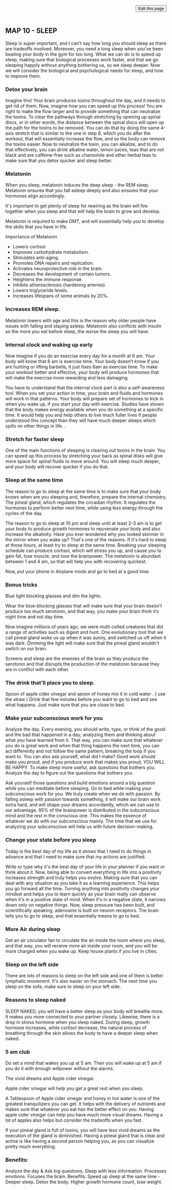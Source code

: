 <span style=display:none; >[You are now in a GitHub source code view - click this link to view Read Me file as a web page]( https://launchandlearn.github.io/index.html#online-version2/map-10-sleep.md "View file as a web page." ) </span>

<div style=text-align:right; ><input type=button class = 'btn btn-secondary btn-sm' onclick="window.location.href='https://github.com/launchandlearn/launchandlearn.github.io/blob/master/online-version2/map-10-sleep.md'";
value='Edit this page' class="btn btn-primary" title="Download versions available for you to remix" ></div>

<br>

## MAP 10 - SLEEP

Sleep is super important, and I can't say how long you should sleep as there are tradeoffs involved. Moreover, you need a long sleep when you've been beating your body in the gym for too long. What we can do is to speed up sleep, making sure that biological processes work faster, and that we go sleeping happily without anything bothering us, so we sleep deeper. Now we will consider the biological and psychological needs for sleep, and how to improve them.

### Detox your brain

Imagine this! Your brain produces toxins throughout the day, and it needs to get rid of them. Now, imagine how you can speed up this process! You are right to make the flow larger and to provide something that can neutralize the toxins. To clear the pathways through stretching by opening up spinal discs, or in other words, the distance between the spinal discs will open up the path for the toxins to be removed. You can do that by doing the same 4-axis stretch that is similar to the one in step 8, which you do after the workout, that will essentially increase the flow, and so the body can remove the toxins easier. Now to neutralize the toxin, you can alkalize, and to do that effectively, you can drink alkaline water, lemon juices, teas that are not black and are caffeine-free such as chamomile and other herbal teas to make sure that you detox quicker and sleep better.

### Melatonin

When you sleep, melatonin induces the deep sleep - the REM sleep. Melatonin ensures that you fall asleep deeply and also ensures that your hormones align accordingly.

It's important to get plenty of sleep for rewiring as the brain will fire together when you sleep and that will help the brain to grow and develop.

Melatonin is required to make DMT, and will essentially help you to develop the skills that you have in life.

Importance of Melatonin

* Lowers cortisol
* Improves carbohydrate metabolism.
* Stimulates anti-aging.
* Promotes DNA repairs and replication.
* Activates neuroprotective role in the brain.
* Decreases the development of certain tumors.
* Heightens the immune response.
* Inhibits atherosclerosis (hardening arteries).
* Lowers triglyceride levels.
* Increases lifespans of some animals by 20%.

### Increases REM sleep.

Melatonin lowers with age and this is the reason why older people have issues with falling and staying asleep. Melatonin also conflicts with insulin so the more you eat before sleep, the worse the sleep you will have.

### Internal clock and waking up early

Now imagine if you do an exercise every day for a month at 6 am. Your body will know that 6 am is exercise time.  Your body doesn’t know if you are hunting or lifting barbells, it just fixes 6am as exercise time. To make your workout better and effective, your body will produce hormones that will make the exercise more rewarding and less damaging.

 You have to understand that the internal clock part is also a self-awareness tool. When you set your action in time, your brain and fluids and hormones will work in that patterns. Your body will prepare set of hormones to kick in when you wake up, if you start your day with exercise. Studies have shown that the body makes energy available when you do something at a specific time. It would help you and help others to live much fuller lives if people understood this concept than they will have much deeper sleeps which spills on other things in life. .

### Stretch for faster sleep

One of the main functions of sleeping is clearing out toxins in the brain.  You can speed up this process by stretching your back as spinal disks will give more space for spinal fluids to move around. You will sleep much deeper, and your body will recover quicker if you do that.

### Sleep at the same time

The reason to go to sleep at the same time is to make sure that your body knows when are you sleeping and, therefore, prepare the internal chemistry. The pineal gland, which regulates the circadian rhythm. It regulates the hormones to perform better next time, while using less energy through the cycles of the day.

The reason to go to sleep at 10 pm and sleep until at least 2-3 am is to get your body to produce growth hormones to rejuvenate your body and also increase the alkalinity. Have you ever wondered why you looked skinnier in the mirror when you wake up? That's one of the reasons. If it's hard to sleep at those hours, at least try to sleep at the same time. Breaking your sleeping schedule can produce cortisol, which will stress you up, and cause you to gain fat, lose muscle, and lose the brainpower. The melatonin is abundant between 1 and 4 am, so that will help you with recovering quickest.

Now, put your phone in Airplane mode and go to bed at a good time.

### Bonus tricks

Blue light blocking glasses and dim the lights.

Wear the blue-blocking glasses that will make sure that your brain doesn't produce too much serotonin, and that way, you make your brain think it’s night time and not day time.

Now imagine millions of years ago, we were multi-celled creatures that did a range of activities such as digest and hunt. One evolutionary tool that we call pineal gland woke us up when it was sunny, and switched us off when it was dark. Dimming the light will make sure that the pineal gland wouldn't switch on our brain.

Screens and sleep are the enemies of the brain as they produce the serotonin and that disrupts the production of the melatonin because they are in conflict with each other.

### The drink that’ll place you to sleep.

Spoon of apple cider vinegar and spoon of honey mix it in cold water . ( use the straw ) Drink that few minutes before you want to go to bed and see what happens. Just make sure that you are close to bed.

### Make your subconscious work for you

Analyze the day. Every evening, you should write, type, or think of the good and the bad that happened in a day; analyzing them and thinking about what you have learned from it. That way, you can make sure that whatever you do is great work and when that thing happens the next time, you can act differently and not follow the same pattern, breaking the loop if you want to. You can also ask yourself, what did I make? Good work should make you proud, and if you produce work that makes you proud, YOU WILL BE HAPPY. To make sleep more useful, ask questions that bothers you. Analyze the day to figure out the questions that bothers you.

Ask yourself those questions and build emotions around a big question while you can meditate before sleeping. Go to bed while making your subconscious work for you. We truly create when we do with passion. By falling asleep with passion towards something, it will make our brain work extra hard, and will shape your dreams accordantly, which we can use to our advantage. 95% of the brainpower is distributed in the subconscious mind and the rest in the conscious one. This makes the essence of whatever we do with our subconscious mainly. The time that we use for analyzing your subconscious will help us with future decision-making.

### Change your state before you sleep

Today is the best day of my life as it shows that I need to do things in advance and that I need to make sure that my actions are justified.

Write or type why it's the best day of your life in your planner if you want or think about it. Now, being able to convert everything in life into a positivity increases strength and truly helps you evolve. Making sure that you can deal with any situation as you take it as a learning experience. This helps you go forward all the time. Turning anything into positivity changes your mindset and helps you to learn quickly as your brain really can observe when it's in a positive state of mind. When it's in a negative state, it narrows down only on negative things. Now, sleep pressure has been built, and scientifically speaking, adenosine is built on neuron receptors. The brain tells you to go to sleep, and that essentially means to go to bed.

### More Air during sleep

Get an air circulator fan to circulate the air inside the room where you sleep, and that way, you will receive more air inside your room, and you will be more charged when you wake up. Keep house plants if you live in cities.

### Sleep on the left side

There are lots of reasons to sleep on the left side and one of them is better lymphatic movement. It's also easier on the stomach. The next time you sleep on the sofa, make sure to sleep on your left side.

### Reasons to sleep naked

SLEEP NAKED, you will have a better sleep as your body will breathe more. It makes you more connected to your partner closely. Likewise, there is a drop in stress hormone when you sleep naked. During sleep, growth hormone increases, while cortisol decrease, the natural process of breathing through the skin allows the body to have a deeper sleep when naked.

### 5 am club

Do set a mind that wakes you up at 5 am. Then you will wake up at 5 am if you do it with enough willpower without the alarms.

 The vivid dreams and Apple cider vinegar.

Apple cider vinegar will help you get a great rest when you sleep.

A Tablespoon of Apple cider vinegar and honey in hot water is one of the greatest tranquilizers you can get. It helps with the delivery of nutrients and makes sure that whatever you eat has the better effect on you. Having apple cider vinegar can help you have much more visual dreams. Having a lot of apples also helps but consider the tradeoffs when you fast.

If your pineal gland is full of toxins, you will have less vivid dreams as the execution of the gland is diminished.  Having a pineal gland that is clear and active is like having a second person helping you, as you can visualize pretty much everything.


### Benefits:

Analyze the day & Ask big questions, Sleep with less information. Processes emotions. Focuses the brain. Benefits: Speed up sleep at the same time - Deeper sleep. Detox the body. Higher growth hormone count, lose weight.

